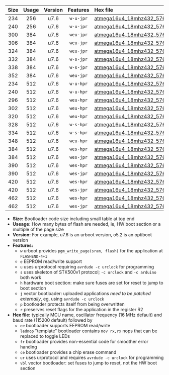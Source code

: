 |Size|Usage|Version|Features|Hex file|
|:-:|:-:|:-:|:-:|:--|
|234|256|u7.6|`w-u-jpr`|[atmega16u4_18mhz432_57600bps_ur_vbl.hex](https://raw.githubusercontent.com/stefanrueger/urboot/main/atmega16u4_18mhz432_57600bps_ur_vbl.hex)|
|240|256|u7.6|`w-u-jpr`|[atmega16u4_18mhz432_57600bps_lednop_ur_vbl.hex](https://raw.githubusercontent.com/stefanrueger/urboot/main/atmega16u4_18mhz432_57600bps_lednop_ur_vbl.hex)|
|300|384|u7.6|`weu-jpr`|[atmega16u4_18mhz432_57600bps_ee_ur_vbl.hex](https://raw.githubusercontent.com/stefanrueger/urboot/main/atmega16u4_18mhz432_57600bps_ee_ur_vbl.hex)|
|306|384|u7.6|`weu-jpr`|[atmega16u4_18mhz432_57600bps_ee_lednop_ur_vbl.hex](https://raw.githubusercontent.com/stefanrueger/urboot/main/atmega16u4_18mhz432_57600bps_ee_lednop_ur_vbl.hex)|
|324|384|u7.6|`weu-jpr`|[atmega16u4_18mhz432_57600bps_ee_lednop_fr_ur_vbl.hex](https://raw.githubusercontent.com/stefanrueger/urboot/main/atmega16u4_18mhz432_57600bps_ee_lednop_fr_ur_vbl.hex)|
|332|384|u7.6|`w-s-jpr`|[atmega16u4_18mhz432_57600bps_vbl.hex](https://raw.githubusercontent.com/stefanrueger/urboot/main/atmega16u4_18mhz432_57600bps_vbl.hex)|
|338|384|u7.6|`w-s-jpr`|[atmega16u4_18mhz432_57600bps_lednop_vbl.hex](https://raw.githubusercontent.com/stefanrueger/urboot/main/atmega16u4_18mhz432_57600bps_lednop_vbl.hex)|
|352|384|u7.6|`weu-jpr`|[atmega16u4_18mhz432_57600bps_ee_lednop_fr_ce_ur_vbl.hex](https://raw.githubusercontent.com/stefanrueger/urboot/main/atmega16u4_18mhz432_57600bps_ee_lednop_fr_ce_ur_vbl.hex)|
|234|512|u7.6|`w-u-hpr`|[atmega16u4_18mhz432_57600bps_ur.hex](https://raw.githubusercontent.com/stefanrueger/urboot/main/atmega16u4_18mhz432_57600bps_ur.hex)|
|240|512|u7.6|`w-u-hpr`|[atmega16u4_18mhz432_57600bps_lednop_ur.hex](https://raw.githubusercontent.com/stefanrueger/urboot/main/atmega16u4_18mhz432_57600bps_lednop_ur.hex)|
|296|512|u7.6|`weu-hpr`|[atmega16u4_18mhz432_57600bps_ee_ur.hex](https://raw.githubusercontent.com/stefanrueger/urboot/main/atmega16u4_18mhz432_57600bps_ee_ur.hex)|
|302|512|u7.6|`weu-hpr`|[atmega16u4_18mhz432_57600bps_ee_lednop_ur.hex](https://raw.githubusercontent.com/stefanrueger/urboot/main/atmega16u4_18mhz432_57600bps_ee_lednop_ur.hex)|
|320|512|u7.6|`weu-hpr`|[atmega16u4_18mhz432_57600bps_ee_lednop_fr_ur.hex](https://raw.githubusercontent.com/stefanrueger/urboot/main/atmega16u4_18mhz432_57600bps_ee_lednop_fr_ur.hex)|
|328|512|u7.6|`w-s-hpr`|[atmega16u4_18mhz432_57600bps.hex](https://raw.githubusercontent.com/stefanrueger/urboot/main/atmega16u4_18mhz432_57600bps.hex)|
|334|512|u7.6|`w-s-hpr`|[atmega16u4_18mhz432_57600bps_lednop.hex](https://raw.githubusercontent.com/stefanrueger/urboot/main/atmega16u4_18mhz432_57600bps_lednop.hex)|
|348|512|u7.6|`weu-hpr`|[atmega16u4_18mhz432_57600bps_ee_lednop_fr_ce_ur.hex](https://raw.githubusercontent.com/stefanrueger/urboot/main/atmega16u4_18mhz432_57600bps_ee_lednop_fr_ce_ur.hex)|
|384|512|u7.6|`wes-hpr`|[atmega16u4_18mhz432_57600bps_ee.hex](https://raw.githubusercontent.com/stefanrueger/urboot/main/atmega16u4_18mhz432_57600bps_ee.hex)|
|384|512|u7.6|`wes-jpr`|[atmega16u4_18mhz432_57600bps_ee_vbl.hex](https://raw.githubusercontent.com/stefanrueger/urboot/main/atmega16u4_18mhz432_57600bps_ee_vbl.hex)|
|390|512|u7.6|`wes-hpr`|[atmega16u4_18mhz432_57600bps_ee_lednop.hex](https://raw.githubusercontent.com/stefanrueger/urboot/main/atmega16u4_18mhz432_57600bps_ee_lednop.hex)|
|390|512|u7.6|`wes-jpr`|[atmega16u4_18mhz432_57600bps_ee_lednop_vbl.hex](https://raw.githubusercontent.com/stefanrueger/urboot/main/atmega16u4_18mhz432_57600bps_ee_lednop_vbl.hex)|
|420|512|u7.6|`wes-hpr`|[atmega16u4_18mhz432_57600bps_ee_lednop_fr.hex](https://raw.githubusercontent.com/stefanrueger/urboot/main/atmega16u4_18mhz432_57600bps_ee_lednop_fr.hex)|
|420|512|u7.6|`wes-jpr`|[atmega16u4_18mhz432_57600bps_ee_lednop_fr_vbl.hex](https://raw.githubusercontent.com/stefanrueger/urboot/main/atmega16u4_18mhz432_57600bps_ee_lednop_fr_vbl.hex)|
|462|512|u7.6|`wes-hpr`|[atmega16u4_18mhz432_57600bps_ee_lednop_fr_ce.hex](https://raw.githubusercontent.com/stefanrueger/urboot/main/atmega16u4_18mhz432_57600bps_ee_lednop_fr_ce.hex)|
|462|512|u7.6|`wes-jpr`|[atmega16u4_18mhz432_57600bps_ee_lednop_fr_ce_vbl.hex](https://raw.githubusercontent.com/stefanrueger/urboot/main/atmega16u4_18mhz432_57600bps_ee_lednop_fr_ce_vbl.hex)|

- **Size:** Bootloader code size including small table at top end
- **Useage:** How many bytes of flash are needed, ie, HW boot section or a multiple of the page size
- **Version:** For example, u7.6 is an urboot version, o5.2 is an optiboot version
- **Features:**
  + `w` urboot provides `pgm_write_page(sram, flash)` for the application at `FLASHEND-4+1`
  + `e` EEPROM read/write support
  + `u` uses urprotocol requiring `avrdude -c urclock` for programming
  + `s` uses skeleton of STK500v1 protocol; `-c urclock` and `-c arduino` both work
  + `h` hardware boot section: make sure fuses are set for reset to jump to boot section
  + `j` vector bootloader: uploaded applications *need to be patched externally*, eg, using `avrdude -c urclock`
  + `p` bootloader protects itself from being overwritten
  + `r` preserves reset flags for the application in the register R2
- **Hex file:** typically MCU name, oscillator frequency (16 MHz default) and baud rate (115200 default) followed by
  + `ee` bootloader supports EEPROM read/write
  + `lednop` "template" bootloader contains `mov rx,rx` nops that can be replaced to toggle LEDs
  + `fr` bootloader provides non-essential code for smoother error handing
  + `ce` bootloader provides a chip erase command
  + `ur` uses urprotocol and requires `avrdude -c urclock` for programming
  + `vbl` vector bootloader: set fuses to jump to reset, not the HW boot section
